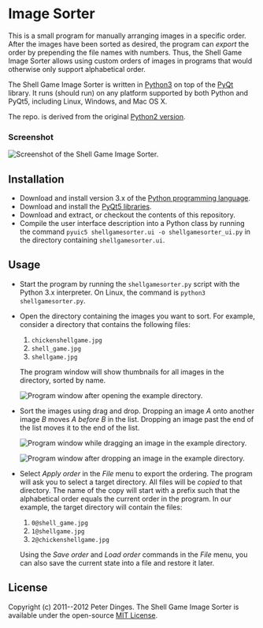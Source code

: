 Image Sorter
=======================

This is a small program for manually arranging images in a specific
order.  After the images have been sorted as desired, the program can
*export* the order by prepending the file names with numbers.  Thus,
the Shell Game Image Sorter allows using custom orders of images in
programs that would otherwise only support alphabetical order.

The Shell Game Image Sorter is written in [Python3][python] on top of
the [PyQt][pyqt] library.  It runs (should run) on any platform
supported by both Python and PyQt5, including Linux, Windows, and Mac
OS X.

The repo. is derived from the original [Python2 version](https://github.com/pdinges/shellgame-image-sorter).
### Screenshot

![Screenshot of the Shell Game Image Sorter.](https://raw.github.com/pdinges/shellgame-image-sorter/master/doc/unsorted.png)


Installation
------------

* Download and install version 3.x of the
  [Python programming language][python-dl].
* Download and install the [PyQt5 libraries][pyqt-dl].
* Download and extract, or checkout the contents of this repository.
* Compile the user interface description into a Python class by
  running the command `pyuic5 shellgamesorter.ui -o shellgamesorter_ui.py` in the directory containing
  `shellgamesorter.ui`.


Usage
-----

* Start the program by running the `shellgamesorter.py` script with
  the Python 3.x interpreter.  On Linux, the command is `python3
  shellgamesorter.py`.
* Open the directory containing the images you want to sort.  For
  example, consider a directory that contains the following files:
  1. `chickenshellgame.jpg`
  2. `shell_game.jpg`
  3. `shellgame.jpg`

  The program window will show thumbnails for all images in the
  directory, sorted by name.
  
  ![Program window after opening the example directory.](https://raw.github.com/pdinges/shellgame-image-sorter/master/doc/unsorted.png)
* Sort the images using drag and drop.  Dropping an image *A* onto
  another image *B* moves *A before B* in the list.  Dropping an image
  past the end of the list moves it to the end of the list.

  ![Program window while dragging an image in the example directory.](https://raw.github.com/pdinges/shellgame-image-sorter/master/doc/unsorted_drag.png)

  ![Program window after dropping an image in the example directory.](https://raw.github.com/pdinges/shellgame-image-sorter/master/doc/unsorted_drop.png)
* Select *Apply order* in the *File* menu to export the ordering.  The
  program will ask you to select a target directory.  All files will
  be *copied* to that directory.  The name of the copy will start with
  a prefix such that the alphabetical order equals the current order
  in the program.  In our example, the target directory will contain
  the files:
  1. `0@shell_game.jpg`
  2. `1@shellgame.jpg`
  3. `2@chickenshellgame.jpg`

  Using the *Save order* and *Load order* commands in the *File* menu,
  you can also save the current state into a file and restore it
  later.


License
-------

Copyright (c) 2011--2012 Peter Dinges.  The Shell Game Image Sorter is
available under the open-source [MIT License][mit-license].



[mit-license]: http://opensource.org/licenses/mit-license.php
[pyqt]: http://www.riverbankcomputing.com/software/pyqt/intro "Python bindings for the Qt toolkit."
[pyqt-dl]: http://www.riverbankcomputing.com/software/pyqt/download "Download PyQt4"
[python]: http://python.org "Python programming language"
[python-dl]: http://python.org/download/ "Download Python"
